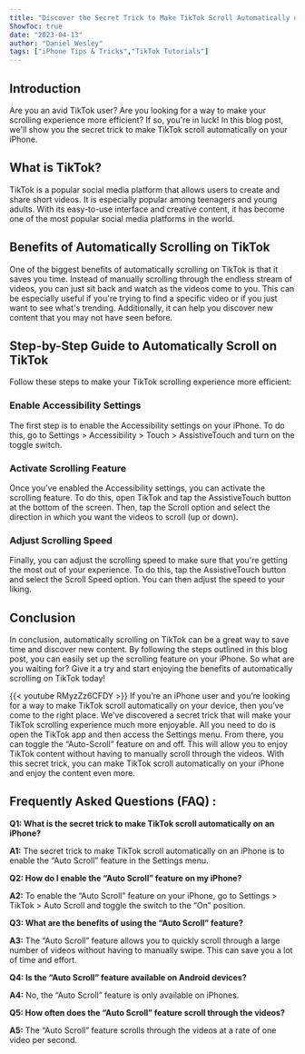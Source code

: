 ```yaml
---
title: "Discover the Secret Trick to Make TikTok Scroll Automatically on Your iPhone!"
ShowToc: true 
date: "2023-04-13"
author: "Daniel Wesley" 
tags: ["iPhone Tips & Tricks","TikTok Tutorials"]
---
```

## Introduction 

Are you an avid TikTok user? Are you looking for a way to make your scrolling experience more efficient? If so, you're in luck! In this blog post, we'll show you the secret trick to make TikTok scroll automatically on your iPhone. 

## What is TikTok? 

TikTok is a popular social media platform that allows users to create and share short videos. It is especially popular among teenagers and young adults. With its easy-to-use interface and creative content, it has become one of the most popular social media platforms in the world. 

## Benefits of Automatically Scrolling on TikTok 

One of the biggest benefits of automatically scrolling on TikTok is that it saves you time. Instead of manually scrolling through the endless stream of videos, you can just sit back and watch as the videos come to you. This can be especially useful if you're trying to find a specific video or if you just want to see what's trending. Additionally, it can help you discover new content that you may not have seen before. 

## Step-by-Step Guide to Automatically Scroll on TikTok 

Follow these steps to make your TikTok scrolling experience more efficient: 

### Enable Accessibility Settings 

The first step is to enable the Accessibility settings on your iPhone. To do this, go to Settings > Accessibility > Touch > AssistiveTouch and turn on the toggle switch. 

### Activate Scrolling Feature 

Once you've enabled the Accessibility settings, you can activate the scrolling feature. To do this, open TikTok and tap the AssistiveTouch button at the bottom of the screen. Then, tap the Scroll option and select the direction in which you want the videos to scroll (up or down). 

### Adjust Scrolling Speed 

Finally, you can adjust the scrolling speed to make sure that you're getting the most out of your experience. To do this, tap the AssistiveTouch button and select the Scroll Speed option. You can then adjust the speed to your liking. 

## Conclusion 

In conclusion, automatically scrolling on TikTok can be a great way to save time and discover new content. By following the steps outlined in this blog post, you can easily set up the scrolling feature on your iPhone. So what are you waiting for? Give it a try and start enjoying the benefits of automatically scrolling on TikTok today!

{{< youtube RMyzZz6CFDY >}} 
If you’re an iPhone user and you’re looking for a way to make TikTok scroll automatically on your device, then you’ve come to the right place. We’ve discovered a secret trick that will make your TikTok scrolling experience much more enjoyable. All you need to do is open the TikTok app and then access the Settings menu. From there, you can toggle the “Auto-Scroll” feature on and off. This will allow you to enjoy TikTok content without having to manually scroll through the videos. With this secret trick, you can make TikTok scroll automatically on your iPhone and enjoy the content even more.

## Frequently Asked Questions (FAQ) :
**Q1: What is the secret trick to make TikTok scroll automatically on an iPhone?**

**A1:** The secret trick to make TikTok scroll automatically on an iPhone is to enable the “Auto Scroll” feature in the Settings menu.

**Q2: How do I enable the “Auto Scroll” feature on my iPhone?**

**A2:** To enable the “Auto Scroll” feature on your iPhone, go to Settings > TikTok > Auto Scroll and toggle the switch to the “On” position.

**Q3: What are the benefits of using the “Auto Scroll” feature?**

**A3:** The “Auto Scroll” feature allows you to quickly scroll through a large number of videos without having to manually swipe. This can save you a lot of time and effort.

**Q4: Is the “Auto Scroll” feature available on Android devices?**

**A4:** No, the “Auto Scroll” feature is only available on iPhones.

**Q5: How often does the “Auto Scroll” feature scroll through the videos?**

**A5:** The “Auto Scroll” feature scrolls through the videos at a rate of one video per second.


